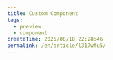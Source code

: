 ```yaml
---
title: Custom Component
tags:
  - preview
  - component
createTime: 2025/08/18 22:28:46
permalink: /en/article/l317wfu5/
---
```


<CustomComponent />
